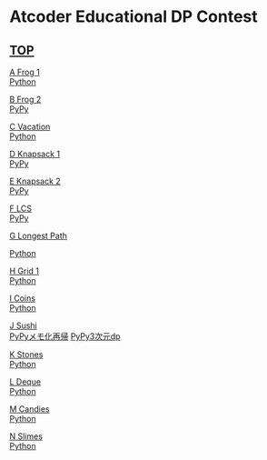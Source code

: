 # Atcoder Educational DP Contest

## <a href="https://atcoder.jp/contests/dp" target="_blank" rel="noopener noreferrer">TOP</a>  

<a href="https://atcoder.jp/contests/dp/tasks/dp_a" target="_blank" rel="noopener noreferrer">A Frog 1</a>  
<a href="https://atcoder.jp/contests/dp/submissions/15477854" target="_blank" rel="noopener noreferrer">Python</a>  

<a href="https://atcoder.jp/contests/dp/tasks/dp_b" target="_blank" rel="noopener noreferrer">B Frog 2</a>  
<a href="https://atcoder.jp/contests/dp/submissions/15477908" target="_blank" rel="noopener noreferrer">PyPy</a>  

<a href="https://atcoder.jp/contests/dp/tasks/dp_c" target="_blank" rel="noopener noreferrer">C Vacation</a>  
<a href="https://atcoder.jp/contests/dp/submissions/15478339" target="_blank" rel="noopener noreferrer">Python</a>  

<a href="https://atcoder.jp/contests/dp/tasks/dp_d" target="_blank" rel="noopener noreferrer">D Knapsack 1</a>  
<a href="https://atcoder.jp/contests/dp/submissions/15478696" target="_blank" rel="noopener noreferrer">PyPy</a>  

<a href="https://atcoder.jp/contests/dp/tasks/dp_e" target="_blank" rel="noopener noreferrer">E Knapsack 2</a>  
<a href="https://atcoder.jp/contests/dp/submissions/15479897" target="_blank" rel="noopener noreferrer">PyPy</a>  

<a href="https://atcoder.jp/contests/dp/tasks/dp_f" target="_blank" rel="noopener noreferrer">F LCS</a>  
<a href="https://atcoder.jp/contests/dp/submissions/15480548" target="_blank" rel="noopener noreferrer">PyPy</a>  

<a href="https://atcoder.jp/contests/dp/tasks/dp_g" target="_blank" rel="noopener noreferrer">G Longest Path</a>  

<a href="]https://atcoder.jp/contests/dp/submissions/15502546" target="_blank" rel="noopener noreferrer">Python</a>  

<a href="]https://atcoder.jp/contests/dp/tasks/dp_h" target="_blank" rel="noopener noreferrer">H Grid 1</a>  
<a href="]https://atcoder.jp/contests/dp/submissions/15502546" target="_blank" rel="noopener noreferrer">Python</a>  

<a href="]https://atcoder.jp/contests/dp/tasks/dp_i" target="_blank" rel="noopener noreferrer">I Coins</a>  
<a href="]https://atcoder.jp/contests/dp/submissions/15502931" target="_blank" rel="noopener noreferrer">Python</a>  

<a href="]https://atcoder.jp/contests/dp/tasks/dp_j" target="_blank" rel="noopener noreferrer">J Sushi</a>  
<a href="]https://atcoder.jp/contests/dp/submissions/15510478" target="_blank" rel="noopener noreferrer">PyPyメモ化再帰</a> <a href="]https://atcoder.jp/contests/dp/submissions/15510617" target="_blank" rel="noopener noreferrer">PyPy3次元dp</a>  

<a href="]https://atcoder.jp/contests/dp/tasks/dp_k" target="_blank" rel="noopener noreferrer">K Stones</a>  
<a href="" target="_blank" rel="noopener noreferrer">Python</a>  

<a href="]https://atcoder.jp/contests/dp/tasks/dp_l" target="_blank" rel="noopener noreferrer">L Deque</a>  
<a href="" target="_blank" rel="noopener noreferrer">Python</a>  

<a href="]https://atcoder.jp/contests/dp/tasks/dp_m" target="_blank" rel="noopener noreferrer">M Candies</a>  
<a href="" target="_blank" rel="noopener noreferrer">Python</a>  

<a href="]https://atcoder.jp/contests/dp/tasks/dp_n" target="_blank" rel="noopener noreferrer">N Slimes</a>  
<a href="" target="_blank" rel="noopener noreferrer">Python</a>  